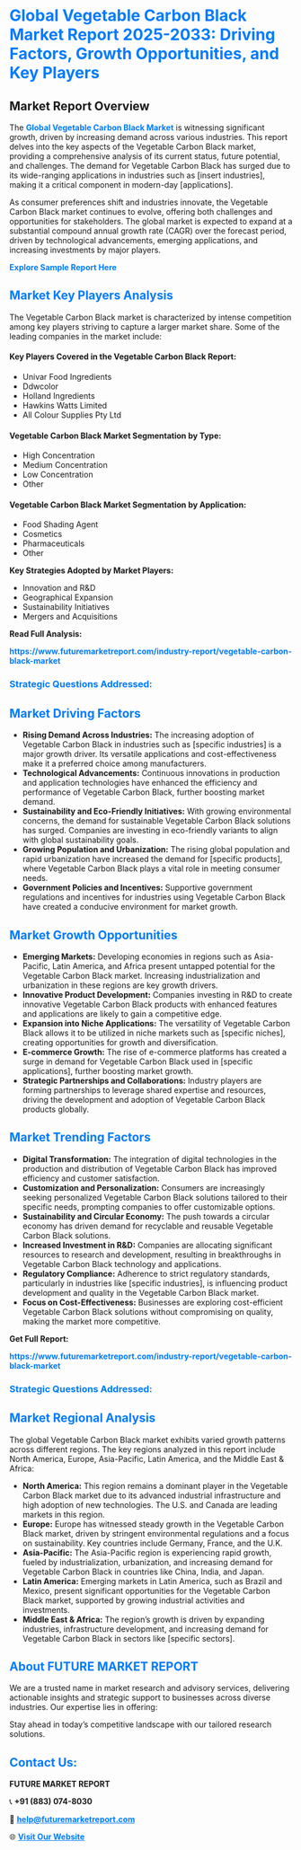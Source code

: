 <h1 style="color: #007BFF;">Global Vegetable Carbon Black Market Report 2025-2033: Driving Factors, Growth Opportunities, and Key Players</h1>

<section id="overview">
<h2>Market Report Overview</h2>
<p>The <a href="https://www.futuremarketreport.com/industry-report/vegetable-carbon-black-market" style="color: #007BFF; text-decoration: none;"><strong>Global Vegetable Carbon Black Market</strong></a> is witnessing significant growth, driven by increasing demand across various industries. This report delves into the key aspects of the Vegetable Carbon Black market, providing a comprehensive analysis of its current status, future potential, and challenges. The demand for Vegetable Carbon Black has surged due to its wide-ranging applications in industries such as [insert industries], making it a critical component in modern-day [applications].</p>
<p>As consumer preferences shift and industries innovate, the Vegetable Carbon Black market continues to evolve, offering both challenges and opportunities for stakeholders. The global market is expected to expand at a substantial compound annual growth rate (CAGR) over the forecast period, driven by technological advancements, emerging applications, and increasing investments by major players.</p>
</section>

<section id="overview">
<p><a href="https://www.futuremarketreport.com/request-sample/reportId=30085" style="color: #007BFF; text-decoration: none;"><strong>Explore Sample Report Here</strong></a></p>
</section>

<section id="key-players">
<h2 style="color: #007BFF;">Market Key Players Analysis</h2>
<p>The Vegetable Carbon Black market is characterized by intense competition among key players striving to capture a larger market share. Some of the leading companies in the market include:</p>
<h4>Key Players Covered in the Vegetable Carbon Black Report:</h4>
<ul><li>Univar Food Ingredients</li><li>Ddwcolor</li><li>Holland Ingredients</li><li>Hawkins Watts Limited</li><li>All Colour Supplies Pty Ltd</li></ul>
<h4>Vegetable Carbon Black Market Segmentation by Type:</h4>
<ul><li>High Concentration</li><li>Medium Concentration</li><li>Low Concentration</li><li>Other</li></ul>

<h4>Vegetable Carbon Black Market Segmentation by Application:</h4>
<ul><li>Food Shading Agent</li><li>Cosmetics</li><li>Pharmaceuticals</li><li>Other</li></ul>
<p><strong>Key Strategies Adopted by Market Players:</strong></p>
<ul>
<li>Innovation and R&D</li>
<li>Geographical Expansion</li>
<li>Sustainability Initiatives</li>
<li>Mergers and Acquisitions</li>
</ul>
</section>

<section>
<p><strong>Read Full Analysis: </strong></p><a href="https://www.futuremarketreport.com/industry-report/vegetable-carbon-black-market" style="color: #007BFF; text-decoration: none;"><strong>https://www.futuremarketreport.com/industry-report/vegetable-carbon-black-market</strong></a>
<h3 style="color: #007BFF;">Strategic Questions Addressed:</h3>
</section>

<section id="driving-factors">
<h2 style="color: #007BFF;">Market Driving Factors</h2>
<ul>
<li><strong>Rising Demand Across Industries:</strong> The increasing adoption of Vegetable Carbon Black in industries such as [specific industries] is a major growth driver. Its versatile applications and cost-effectiveness make it a preferred choice among manufacturers.</li>
<li><strong>Technological Advancements:</strong> Continuous innovations in production and application technologies have enhanced the efficiency and performance of Vegetable Carbon Black, further boosting market demand.</li>
<li><strong>Sustainability and Eco-Friendly Initiatives:</strong> With growing environmental concerns, the demand for sustainable Vegetable Carbon Black solutions has surged. Companies are investing in eco-friendly variants to align with global sustainability goals.</li>
<li><strong>Growing Population and Urbanization:</strong> The rising global population and rapid urbanization have increased the demand for [specific products], where Vegetable Carbon Black plays a vital role in meeting consumer needs.</li>
<li><strong>Government Policies and Incentives:</strong> Supportive government regulations and incentives for industries using Vegetable Carbon Black have created a conducive environment for market growth.</li>
</ul>
</section>

<section id="growth-opportunities">
<h2 style="color: #007BFF;">Market Growth Opportunities</h2>
<ul>
<li><strong>Emerging Markets:</strong> Developing economies in regions such as Asia-Pacific, Latin America, and Africa present untapped potential for the Vegetable Carbon Black market. Increasing industrialization and urbanization in these regions are key growth drivers.</li>
<li><strong>Innovative Product Development:</strong> Companies investing in R&D to create innovative Vegetable Carbon Black products with enhanced features and applications are likely to gain a competitive edge.</li>
<li><strong>Expansion into Niche Applications:</strong> The versatility of Vegetable Carbon Black allows it to be utilized in niche markets such as [specific niches], creating opportunities for growth and diversification.</li>
<li><strong>E-commerce Growth:</strong> The rise of e-commerce platforms has created a surge in demand for Vegetable Carbon Black used in [specific applications], further boosting market growth.</li>
<li><strong>Strategic Partnerships and Collaborations:</strong> Industry players are forming partnerships to leverage shared expertise and resources, driving the development and adoption of Vegetable Carbon Black products globally.</li>
</ul>
</section>

<section id="trending-factors">
<h2 style="color: #007BFF;">Market Trending Factors</h2>
<ul>
<li><strong>Digital Transformation:</strong> The integration of digital technologies in the production and distribution of Vegetable Carbon Black has improved efficiency and customer satisfaction.</li>
<li><strong>Customization and Personalization:</strong> Consumers are increasingly seeking personalized Vegetable Carbon Black solutions tailored to their specific needs, prompting companies to offer customizable options.</li>
<li><strong>Sustainability and Circular Economy:</strong> The push towards a circular economy has driven demand for recyclable and reusable Vegetable Carbon Black solutions.</li>
<li><strong>Increased Investment in R&D:</strong> Companies are allocating significant resources to research and development, resulting in breakthroughs in Vegetable Carbon Black technology and applications.</li>
<li><strong>Regulatory Compliance:</strong> Adherence to strict regulatory standards, particularly in industries like [specific industries], is influencing product development and quality in the Vegetable Carbon Black market.</li>
<li><strong>Focus on Cost-Effectiveness:</strong> Businesses are exploring cost-efficient Vegetable Carbon Black solutions without compromising on quality, making the market more competitive.</li>
</ul>
</section>

<section>
<p><strong>Get Full Report: </strong></p><a href="https://www.futuremarketreport.com/industry-report/vegetable-carbon-black-market" style="color: #007BFF; text-decoration: none;"><strong>https://www.futuremarketreport.com/industry-report/vegetable-carbon-black-market</strong></a>
<h3 style="color: #007BFF;">Strategic Questions Addressed:</h3>
</section>


<section id="regional-analysis">
<h2 style="color: #007BFF;">Market Regional Analysis</h2>
<p>The global Vegetable Carbon Black market exhibits varied growth patterns across different regions. The key regions analyzed in this report include North America, Europe, Asia-Pacific, Latin America, and the Middle East & Africa:</p>
<ul>
<li><strong>North America:</strong> This region remains a dominant player in the Vegetable Carbon Black market due to its advanced industrial infrastructure and high adoption of new technologies. The U.S. and Canada are leading markets in this region.</li>
<li><strong>Europe:</strong> Europe has witnessed steady growth in the Vegetable Carbon Black market, driven by stringent environmental regulations and a focus on sustainability. Key countries include Germany, France, and the U.K.</li>
<li><strong>Asia-Pacific:</strong> The Asia-Pacific region is experiencing rapid growth, fueled by industrialization, urbanization, and increasing demand for Vegetable Carbon Black in countries like China, India, and Japan.</li>
<li><strong>Latin America:</strong> Emerging markets in Latin America, such as Brazil and Mexico, present significant opportunities for the Vegetable Carbon Black market, supported by growing industrial activities and investments.</li>
<li><strong>Middle East & Africa:</strong> The region’s growth is driven by expanding industries, infrastructure development, and increasing demand for Vegetable Carbon Black in sectors like [specific sectors].</li>
</ul>
</section>

<footer>
<h2 style="color: #007BFF;">About FUTURE MARKET REPORT</h2>
<p>We are a trusted name in market research and advisory services, delivering actionable insights and strategic support to businesses across diverse industries. Our expertise lies in offering:</p>

<p>Stay ahead in today’s competitive landscape with our tailored research solutions.</p>

<h2 style="color: #007BFF;">Contact Us:</h2>
<p><strong>FUTURE MARKET REPORT</strong></p>
<p>📞 <strong>+91 (883) 074-8030</strong></p>
<p>📧 <strong><a href="mailto:help@futuremarketreport.com" style="color: #007BFF;">help@futuremarketreport.com</a></strong></p>
<p>🌐 <strong><a href="https://www.futuremarketreport.com/" style="color: #007BFF;">Visit Our Website</a></strong></p>
</footer>